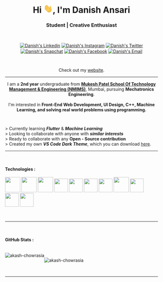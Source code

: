 <h1 align="center">Hi <img src="https://raw.githubusercontent.com/ABSphreak/ABSphreak/master/gifs/Hi.gif" width="30px">, I'm <b>Danish Ansari</b>
</h1>
<h3 align="center">Student | Creative Enthusiast</h3>
<br>
<p align="center">
<a href="https://www.linkedin.com/in/dan7sh/" target="_blank" rel="noopener noreferrer"><img align="center" src="https://raw.githubusercontent.com/dan7sh/dan7sh.github.io/b70aea8e5cf00416ce889a03d98651940f7a8351/Resources/Readme_icons/r_linkedin.svg" alt="Danish's Linkedin" height="40" width="40" /></a>
<a href="https://www.instagram.com/dan7sh_/" target="_blank" rel="noopener noreferrer"><img align="center" src="https://raw.githubusercontent.com/dan7sh/dan7sh.github.io/5b54c6cfa39eceda6dbce202a5b4a9162e22d504/Resources/Readme_icons/r_instagram.svg" alt="Danish's Instagram" height="30" width="40"/></a>
<a href="https://twitter.com/dan7sh_" target="_blank" rel="noopener noreferrer"><img align="center" src="https://raw.githubusercontent.com/dan7sh/dan7sh.github.io/5b54c6cfa39eceda6dbce202a5b4a9162e22d504/Resources/Readme_icons/r_twitter.svg" alt="Danish's Twitter" height="30" width="40"/></a>
<a href="https://www.snapchat.com/add/dan4sh" target="_blank" rel="noopener noreferrer"><img align="center" src="https://raw.githubusercontent.com/dan7sh/dan7sh.github.io/5b54c6cfa39eceda6dbce202a5b4a9162e22d504/Resources/Readme_icons/r_snapchat.svg" alt="Danish's Snapchat" height="30" width="40"/></a>
<a href="https://www.facebook.com/dan7sh/" target="_blank" rel="noopener noreferrer"><img align="center" src="https://raw.githubusercontent.com/dan7sh/dan7sh.github.io/5b54c6cfa39eceda6dbce202a5b4a9162e22d504/Resources/Readme_icons/r_facebook.svg" alt="Danish's Facebook" height="28" width="40"/></a>
<a href="mailto: aaansaridan@gmail.com" target="_blank" rel="noopener noreferrer"><img align="center" src="https://raw.githubusercontent.com/dan7sh/dan7sh.github.io/9adf6e7ee4b92ac6e6a266faf4fa8ecf92201b4f/Resources/Readme_icons/r_gmail.svg" alt="Danish's Email" height="36" width="40"/></a>
</p>
</p>
<br>
<p align="center">
Check out my <a href="https://danishansari.dev/">website</a>.
</p>
<hr>
<p align="center">
<p align="center">
    I am a <b>2nd year</b> undergraduate from <a href="http://engineering.nmims.edu/" target="_blank" rel="noopener noreferrer"> <b>Mukesh Patel School Of Technology Management & Engineering (NMIMS)</b></a>, Mumbai, pursuing <b>Mechatronics Engineering</b>.
     
  <br>
  <br>
    I'm interested in <b>
    Front-End Web Development,
     UI Design,
     C++,
     Machine Learning,
     and solving real world problems
     using programming. </b>
</p>

<br>


&gt; Currently learning ***Flutter*** & ***Machine Learning***<br>
&gt; Looking to collaborate with anyone with ***similar interests***<br>
&gt; Ready to collaborate with any **Open - Source contribution**<br>
&gt; Created my own ***VS Code Dark Theme***, which you can download [here](https://marketplace.visualstudio.com/items?itemName=danish.mariana-theme).
<br>

<hr>
<br>
<h4>Technologies : </h4>
  
  <p>
  <img height="50" width="50px" src="https://raw.githubusercontent.com/dan7sh/dan7sh.github.io/1f217dbd45dce39cd17fcb5de47ff498d3bc942b/Resources/Readme_icons/c.svg">
  <img height="50" width="50px" src="https://raw.githubusercontent.com/dan7sh/dan7sh.github.io/1f217dbd45dce39cd17fcb5de47ff498d3bc942b/Resources/Readme_icons/cpp.svg">
  <img height="50" width="50px" src="https://raw.githubusercontent.com/dan7sh/dan7sh.github.io/1f217dbd45dce39cd17fcb5de47ff498d3bc942b/Resources/Readme_icons/c-sharp.svg">
  <img height="45" width="45px" src="https://raw.githubusercontent.com/dan7sh/dan7sh.github.io/1f217dbd45dce39cd17fcb5de47ff498d3bc942b/Resources/Readme_icons/python.svg">
  <img height="45" width="45px" src="https://raw.githubusercontent.com/dan7sh/dan7sh.github.io/1f217dbd45dce39cd17fcb5de47ff498d3bc942b/Resources/Readme_icons/html.svg">
  <img height="45" width="45px" src="https://raw.githubusercontent.com/dan7sh/dan7sh.github.io/1f217dbd45dce39cd17fcb5de47ff498d3bc942b/Resources/Readme_icons/css.svg">
  <img height="45" width="45px" src="https://raw.githubusercontent.com/dan7sh/dan7sh.github.io/1f217dbd45dce39cd17fcb5de47ff498d3bc942b/Resources/Readme_icons/unity.svg">
  <img height="50" width="50px" src="https://raw.githubusercontent.com/dan7sh/dan7sh.github.io/1f217dbd45dce39cd17fcb5de47ff498d3bc942b/Resources/Readme_icons/blender.svg">
  <img height="45" width="45px" src="https://raw.githubusercontent.com/dan7sh/dan7sh.github.io/b303ce22903ca7637fbbe6ae083320437d975be5/Resources/Readme_icons/adobe-photoshop.svg">
  <img height="45" width="45px" src="https://raw.githubusercontent.com/dan7sh/dan7sh.github.io/b303ce22903ca7637fbbe6ae083320437d975be5/Resources/Readme_icons/figma.svg">
  <img height="45" width="45px" src="https://raw.githubusercontent.com/dan7sh/dan7sh.github.io/1f217dbd45dce39cd17fcb5de47ff498d3bc942b/Resources/Readme_icons/autocad.svg">

  </p>
  <br>
  <hr>
  <br>
 <h4>GitHub Stats :</h4>
<p>
<br> 
<img align="left" src="https://github-readme-stats.vercel.app/api/top-langs?username=dan7sh&show_icons=true&theme=gotham&locale=en&layout=compact" alt="akash-chowrasia" /></p>

<p><img align="center" src="https://github-readme-stats.vercel.app/api?username=dan7sh&hide=prs,issues&show_icons=true&theme=gotham&locale=en" alt="akash-chowrasia" width="410" /></p>

<br>

-----

